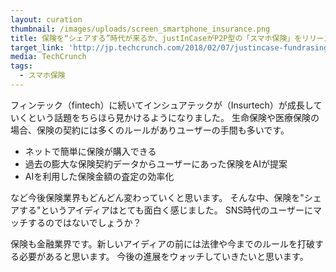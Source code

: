 ```yaml
---
layout: curation
thumbnail: /images/uploads/screen_smartphone_insurance.png
title: 保険を“シェアする”時代が来るか、justInCaseがP2P型の「スマホ保険」をリリース
target_link: 'http://jp.techcrunch.com/2018/02/07/justincase-fundrasing/'
media: TechCrunch
tags:
  - スマホ保険
---
```

フィンテック（fintech）に続いてインシュアテックが（Insurtech）が成長していくという話題をちらほら見かけるようになりました。
生命保険や医療保険の場合、保険の契約には多くのルールがありユーザーの手間も多いです。

* ネットで簡単に保険が購入できる
* 過去の膨大な保険契約データからユーザーにあった保険をAIが提案
* AIを利用した保険金額の査定の効率化

など今後保険業界もどんどん変わっていくと思います。
そんな中、保険を"シェアする"というアイディアはとても面白く感じました。
SNS時代のユーザーにマッチするのではないでしょうか？

保険も金融業界です。新しいアイディアの前には法律や今までのルールを打破する必要があると思います。
今後の進展をウォッチしていきたいと思います。

